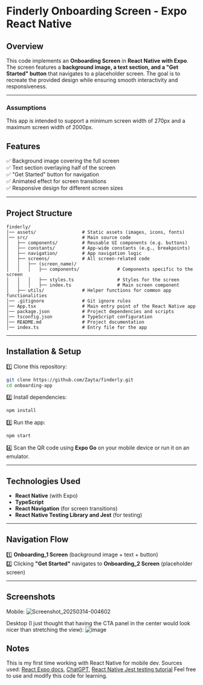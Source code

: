 # **Finderly Onboarding Screen - Expo React Native**

## **Overview**

This code implements an **Onboarding Screen** in **React Native with Expo**. The screen features a **background image, a text section, and a "Get Started" button** that navigates to a placeholder screen. The goal is to recreate the provided design while ensuring smooth interactivity and responsiveness.

---

### **Assumptions**

This app is intended to support a minimum screen width of 270px and a maximum screen width of 2000px.

## **Features**

✅ Background image covering the full screen  
✅ Text section overlaying half of the screen  
✅ "Get Started" button for navigation  
✅ Animated effect for screen transitions  
✅ Responsive design for different screen sizes  

---

## **Project Structure**

```
finderly/
│── assets/                 # Static assets (images, icons, fonts)
│── src/                    # Main source code
│   ├── components/         # Reusable UI components (e.g. buttons)
│   ├── constants/          # App-wide constants (e.g., breakpoints)
│   ├── navigation/         # App navigation logic
│   ├── screens/            # All screen-related code
│   │   ├── (screen_name)/
│   │   │   ├── components/              # Components specific to the screen
│   │   │   ├── styles.ts                # Styles for the screen
│   │   │   ├── index.ts                 # Main screen component
│   ├── utils/              # Helper functions for common app functionalities
│── .gitignore              # Git ignore rules
│── App.tsx                 # Main entry point of the React Native app
│── package.json            # Project dependencies and scripts
│── tsconfig.json           # TypeScript configuration
│── README.md               # Project documentation
│── index.ts                # Entry file for the app
```

---

## **Installation & Setup**

1️⃣ Clone this repository:

```sh
git clone https://github.com/Zayta/finderly.git
cd onboarding-app
```

2️⃣ Install dependencies:

```sh
npm install
```

3️⃣ Run the app:

```sh
npm start
```

4️⃣ Scan the QR code using **Expo Go** on your mobile device or run it on an emulator.

---

## **Technologies Used**

- **React Native** (with Expo)
- **TypeScript**
- **React Navigation** (for screen transitions)
- **React Native Testing Library and Jest** (for testing)

---

## **Navigation Flow**

1️⃣ **Onboarding_1 Screen** (background image + text + button)  
2️⃣ Clicking **"Get Started"** navigates to **Onboarding_2 Screen** (placeholder screen)

---

## **Screenshots**

Mobile:
![Screenshot_20250314-004602](https://github.com/user-attachments/assets/2cd14e1b-8b50-4675-8f98-c381937b41c1)

Desktop (I just thought that having the CTA panel in the center would look nicer than stretching the view):
![image](https://github.com/user-attachments/assets/866ad736-f252-4525-af99-1e2131e34220)


## **Notes**

This is my first time working with React Native for mobile dev.
Sources used: [React Expo docs](https://docs.expo.dev/), [ChatGPT](https://chatgpt.com/), [React Native Jest testing tutorial](https://www.youtube.com/watch?v=PlppJvJ67GA)
Feel free to use and modify this code for learning.
